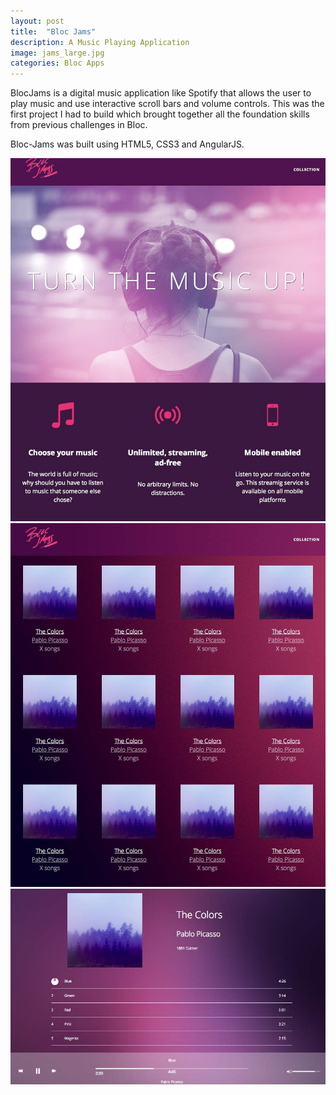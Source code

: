 ```yaml
---
layout: post
title:  "Bloc Jams"
description: A Music Playing Application
image: jams_large.jpg
categories: Bloc Apps
---
```


BlocJams is a digital music application like Spotify that allows the user to play music and use interactive scroll bars and volume controls. This was the first project I had to build which brought together all the foundation skills from previous challenges in Bloc.

Bloc-Jams was built using HTML5, CSS3 and AngularJS.

<div class="preview">
<img src="../img/bloc-jams-1.jpg">
<img src="../img/bloc-jams-2.jpg">
<img src="../img/bloc-jams-3.jpg">
</div>
